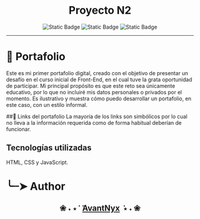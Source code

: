 <h1 align="center">Proyecto N2</h1>

<p align="center"> <img alt="Static Badge" src="https://img.shields.io/badge/JavaScript-%E2%80%94%20query?style=flat-square&logo=javascript&logoColor=%23F7DF1E&labelColor=%233B3B3B&color=FFF068">  <img alt="Static Badge" src="https://img.shields.io/badge/HTML-%E2%80%94%20query?style=flat-square&logo=html5&logoColor=%23E34F26&labelColor=%233B3B3B&color=FF853A"> <img alt="Static Badge" src="https://img.shields.io/badge/CSS-%E2%80%94%20query?style=flat-square&logo=css3&logoColor=%231572B6&labelColor=%23E4E9EE&color=86C5F1"></p>

---

# 📂 Portafolio

Este es mi primer portafolio digital, creado con el objetivo de presentar un desafío en el curso inicial de Front-End, en el cual tuve la grata oportunidad de participar. Mi principal propósito es que este reto sea únicamente educativo, por lo que no incluiré mis datos personales o privados por el momento. Es ilustrativo y muestra cómo puedo desarrollar un portafolio, en este caso, con un estilo informal.

##📎 Links del portafolio
La mayoría de los links son simbólicos por lo cual no lleva a la información requerida como de forma habitual deberían de funcionar.

## Tecnologías utilizadas
HTML, CSS y JavaScript.

# ╰┈➤ Author
**<h2 align="center"> ❀ ˖ ⋆  ݁ ‎  ݁‎[AvantNyx](https://github.com/AvantNyx)  ݁ ⋆ ˖ ❀</h2>**
